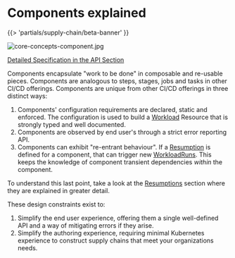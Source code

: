 # Components explained

{{> 'partials/supply-chain/beta-banner' }}

![core-concepts-component.jpg](./images/core-concepts-component.jpg)

[Detailed Specification in the API Section](../../reference/api/component.hbs.md)

Components encapsulate "work to be done" in composable and re-usable pieces.
Components are analogous to steps, stages, jobs and tasks in other CI/CD offerings.
Components are unique from other CI/CD offerings in three distinct ways:

1. Components' configuration requirements are declared, static and enforced. The configuration is used to build a [Workload] Resource that is strongly typed and well documented.
2. Components are observed by end user's through a strict error reporting API.
3. Components can exhibit "re-entrant behaviour". If a [Resumption] is defined for a component, that can trigger new [WorkloadRuns]. This keeps the knowledge of component transient dependencies _within_ the component. 

To understand this last point, take a look at the [Resumptions] section where they are explained in greater detail.

These design constraints exist to:

1. Simplify the end user experience, offering them a single well-defined API and a way of mitigating errors if they arise.
2. Simplify the authoring experience, requiring minimal Kubernetes experience to construct supply chains that meet your organizations needs. 

[SupplyChain]: ./supply-chains.hbs.md
[SupplyChains]: ./supply-chains.hbs.md
[Workload]: ./workloads.hbs.md
[Workloads]: ./workloads.hbs.md
[WorkloadRuns]: ./workload-runs.hbs.md
[WorkloadRun]: ./workload-runs.hbs.md
[Resumptions]: ./resumptions.hbs.md
[Resumption]: ./resumptions.hbs.md
